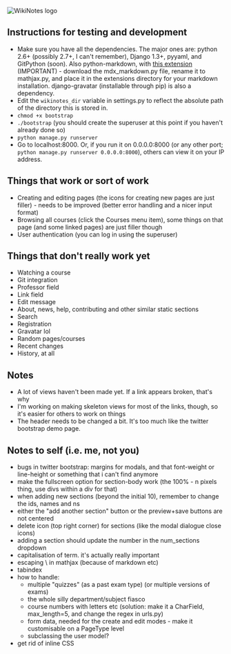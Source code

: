![WikiNotes logo](http://www.wikinotes.ca/logo_new.png)

Instructions for testing and development
----------------------------------------

* Make sure you have all the dependencies. The major ones are: python 2.6+ (possibly 2.7+, I can't remember), Django 1.3+, pyyaml, and GitPython (soon). Also python-markdown, with [this extension](https://github.com/mayoff/python-markdown-mathjax) (IMPORTANT) - download the mdx_markdown.py file, rename it to mathjax.py, and place it in the extensions directory for your markdown installation. django-gravatar (installable through pip) is also a dependency.
* Edit the `wikinotes_dir` variable in settings.py to reflect the absolute path of the directory this is stored in.
* `chmod +x bootstrap`
* `./bootstrap` (you should create the superuser at this point if you haven't already done so)
* `python manage.py runserver`
* Go to localhost:8000. Or, if you run it on 0.0.0.0:8000 (or any other port; `python manage.py runserver 0.0.0.0:8000`), others can view it on your IP address.

Things that work or sort of work
--------------------------------

* Creating and editing pages (the icons for creating new pages are just filler) - needs to be improved (better error handling and a nicer input format)
* Browsing all courses (click the Courses menu item), some things on that page (and some linked pages) are just filler though
* User authentication (you can log in using the superuser)

Things that don't really work yet
-----------------------------

* Watching a course
* Git integration
* Professor field
* Link field
* Edit message
* About, news, help, contributing and other similar static sections
* Search
* Registration
* Gravatar lol
* Random pages/courses
* Recent changes
* History, at all

Notes
-----

* A lot of views haven't been made yet. If a link appears broken, that's why
* I'm working on making skeleton views for most of the links, though, so it's easier for others to work on things
* The header needs to be changed a bit. It's too much like the twitter bootstrap demo page.

Notes to self (i.e. me, not you)
--------------------------------

* bugs in twitter bootstrap: margins for modals, and that font-weight or line-height or something that i can't find anymore
* make the fullscreen option for section-body work (the 100% - n pixels thing, use divs within a div for that)
* when adding new sections (beyond the initial 10), remember to change the ids, names and <span>n</span>s
* either the "add another section" button or the preview+save buttons are not centered 
* delete icon (top right corner) for sections (like the modal dialogue close icons)
* adding a section should update the number in the num_sections dropdown
* capitalisation of term. it's actually really important
* escaping \ in mathjax (because of markdown etc)
* tabindex
* how to handle:
	* multiple "quizzes" (as a past exam type) (or multiple versions of exams)
	* the whole silly department/subject fiasco
	* course numbers with letters etc (solution: make it a CharField, max_length=5, and change the regex in urls.py)
	* form data, needed for the create and edit modes - make it customisable on a PageType level
	* subclassing the user model?
* get rid of inline CSS
